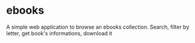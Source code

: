ebooks
======

A simple web application to browse an ebooks collection. Search, filter by letter, get book's informations, download it
